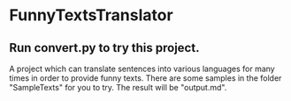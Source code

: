 # FunnyTextsTranslator
## Run convert.py to try this project.
A project which can translate sentences into various languages for many times in order to provide funny texts.
There are some samples in the folder "SampleTexts" for you to try.
The result will be "output.md".
